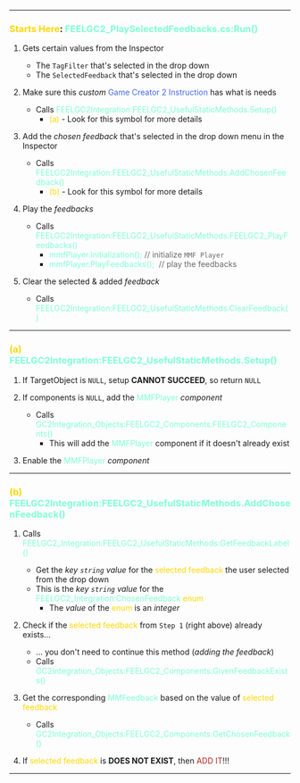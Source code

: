 --------------

### <span style="color:Gold;">Starts Here</span>: <span style="color:aquamarine;">FEELGC2_PlaySelectedFeedbacks.cs:Run()</span>

1. Gets certain values from the Inspector
	* The `TagFilter` that's selected in the drop down
	* The `SelectedFeedback` that's selected in the drop down

2. Make sure this _custom_ <span style="color:RoyalBlue;">Game Creator 2 Instruction</span> has what is needs
	* Calls <span style="color:aquamarine;">FEELGC2Integration:FEELGC2_UsefulStaticMethods.Setup()</span>
		* <span style="color:Gold;">(a)</span> - Look for this symbol for more details

3. Add the _chosen feedback_ that's selected in the drop down menu in the Inspector
	* Calls <span style="color:aquamarine;">FEELGC2Integration:FEELGC2_UsefulStaticMethods.AddChosenFeedback()</span>
		* <span style="color:Gold;">(b)</span> - Look for this symbol for more details

4. Play the _feedbacks_
	* Calls <span style="color:aquamarine;">FEELGC2Integration:FEELGC2_UsefulStaticMethods.FEELGC2_PlayFeedbacks()</span>
		* <span style="color:aquamarine;">mmfPlayer.Initialization();</span> <span style="color:DimGray;">// initialize `MMF Player`</span>
		* <span style="color:aquamarine;">mmfPlayer.PlayFeedbacks();</span>  <span style="color:DimGray;">// play the feedbacks</span>

5. Clear the selected & added _feedback_
	* Calls <span style="color:aquamarine;">FEELGC2Integration:FEELGC2_UsefulStaticMethods.ClearFeedback()</span>

-----------------------

### <span style="color:Gold;">(a)</span> <span style="color:aquamarine;">FEELGC2Integration:FEELGC2_UsefulStaticMethods.Setup()</span>

1. If TargetObject is `NULL`, setup **CANNOT SUCCEED**, so return `NULL`

2. If components is `NULL`, add the <span style="color:aquamarine;">MMFPlayer</span> _component_
	* Calls <span style="color:aquamarine;">GC2Integration_Objects:FEELGC2_Components:FEELGC2_Components()</span>
		* This will add the <span style="color:aquamarine;">MMFPlayer</span> component if it doesn't already exist

3. Enable the <span style="color:aquamarine;">MMFPlayer</span> _component_

--------------

### <span style="color:Gold;">(b)</span> <span style="color:aquamarine;">FEELGC2Integration:FEELGC2_UsefulStaticMethods.AddChosenFeedback()</span>
1. Calls <span style="color:aquamarine;">FEELGC2_Integration:FEELGC2_UsefulStaticMethods:GetFeedbackLabel()</span>
	* Get the _key `string` value_ for the <span style="color:Gold;">selected feedback</span> the user selected from the drop down
	* This is the _key `string` value_ for the <span style="color:aquamarine;">FEELGC2_Integration:ChosenFeedback</span> <span style="color:Gold;">enum</span>
		* The _value_ of the <span style="color:Gold;">enum</span> is an _integer_

2. Check if the <span style="color:Gold;">selected feedback</span> from `Step 1` (right above) already exists...
	* ... you don't need to continue this method (_adding the feedback_)
	* Calls <span style="color:aquamarine;">GC2Integration_Objects:FEELGC2_Components:GivenFeedbackExists()</span>

3. Get the corresponding <span style="color:aquamarine;">MMFeedback</span> based on the value of <span style="color:Gold;">selected feedback</span>
	* Calls <span style="color:aquamarine;">GC2Integration_Objects:FEELGC2_Components:GetChosenFeedback()</span>

4. If <span style="color:Gold;">selected feedback</span> is **DOES NOT EXIST**, then <span style="color:FireBrick;">ADD IT</span>!!!

------
